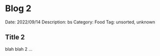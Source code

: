 # Blog 2
Date: 2022/09/14
Description: bs
Category: Food
Tag: unsorted, unknown

## Title 2
blah blah 2 ...
